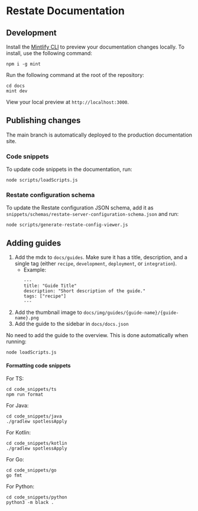 # Restate Documentation

## Development

Install the [Mintlify CLI](https://www.npmjs.com/package/mint) to preview your documentation changes locally. To install, use the following command:

```
npm i -g mint
```

Run the following command at the root of the repository:

```
cd docs
mint dev
```

View your local preview at `http://localhost:3000`.

## Publishing changes

The main branch is automatically deployed to the production documentation site. 

### Code snippets
To update code snippets in the documentation, run:

```shell
node scripts/loadScripts.js
```


### Restate configuration schema
To update the Restate configuration JSON schema, add it as `snippets/schemas/restate-server-configuration-schema.json` and run:

```shell
node scripts/generate-restate-config-viewer.js
```

## Adding guides 

1. Add the mdx to `docs/guides`. Make sure it has a title, description, and a single tag (either `recipe`, `development`, `deployment`, or `integration`).
   - Example:
     ```mdx
     ---
     title: "Guide Title"
     description: "Short description of the guide."
     tags: ["recipe"]
     ---
     ```
2. Add the thumbnail image to `docs/img/guides/{guide-name}/{guide-name}.png`
3. Add the guide to the sidebar in `docs/docs.json`

No need to add the guide to the overview. This is done automatically when running:
```shell
node loadScripts.js
```


#### Formatting code snippets

For TS:
```
cd code_snippets/ts
npm run format
```

For Java:
```
cd code_snippets/java
./gradlew spotlessApply
```

For Kotlin:
```
cd code_snippets/kotlin
./gradlew spotlessApply
```

For Go:
```
cd code_snippets/go
go fmt
```

For Python:
```
cd code_snippets/python
python3 -m black .
```